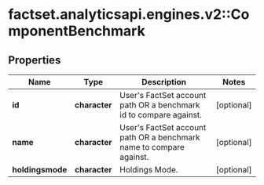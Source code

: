 # factset.analyticsapi.engines.v2::ComponentBenchmark

## Properties
Name | Type | Description | Notes
------------ | ------------- | ------------- | -------------
**id** | **character** | User&#39;s FactSet account path OR a benchmark id to compare against. | [optional] 
**name** | **character** | User&#39;s FactSet account path OR a benchmark name to compare against. | [optional] 
**holdingsmode** | **character** | Holdings Mode. | [optional] 


